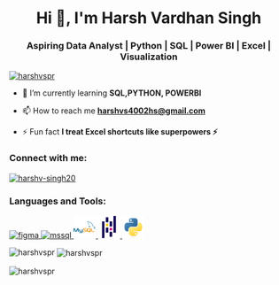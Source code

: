 <h1 align="center">Hi 👋, I'm Harsh Vardhan Singh</h1>
<h3 align="center">Aspiring Data Analyst | Python | SQL | Power BI | Excel | Visualization</h3>

<p align="left"> <a href="https://github.com/ryo-ma/github-profile-trophy"><img src="https://github-profile-trophy.vercel.app/?username=harshvspr" alt="harshvspr" /></a> </p>

- 🌱 I’m currently learning **SQL,PYTHON, POWERBI**

- 📫 How to reach me **harshvs4002hs@gmail.com**

- ⚡ Fun fact **I treat Excel shortcuts like superpowers ⚡**

<h3 align="left">Connect with me:</h3>
<p align="left">
<a href="https://linkedin.com/in/harshv-singh20" target="blank"><img align="center" src="https://raw.githubusercontent.com/rahuldkjain/github-profile-readme-generator/master/src/images/icons/Social/linked-in-alt.svg" alt="harshv-singh20" height="30" width="40" /></a>
</p>

<h3 align="left">Languages and Tools:</h3>
<p align="left"> <a href="https://www.figma.com/" target="_blank" rel="noreferrer"> <img src="https://www.vectorlogo.zone/logos/figma/figma-icon.svg" alt="figma" width="40" height="40"/> </a> <a href="https://www.microsoft.com/en-us/sql-server" target="_blank" rel="noreferrer"> <img src="https://www.svgrepo.com/show/303229/microsoft-sql-server-logo.svg" alt="mssql" width="40" height="40"/> </a> <a href="https://www.mysql.com/" target="_blank" rel="noreferrer"> <img src="https://raw.githubusercontent.com/devicons/devicon/master/icons/mysql/mysql-original-wordmark.svg" alt="mysql" width="40" height="40"/> </a> <a href="https://pandas.pydata.org/" target="_blank" rel="noreferrer"> <img src="https://raw.githubusercontent.com/devicons/devicon/2ae2a900d2f041da66e950e4d48052658d850630/icons/pandas/pandas-original.svg" alt="pandas" width="40" height="40"/> </a> <a href="https://www.python.org" target="_blank" rel="noreferrer"> <img src="https://raw.githubusercontent.com/devicons/devicon/master/icons/python/python-original.svg" alt="python" width="40" height="40"/> </a> </p>

<p><img align="left" src="https://github-readme-stats.vercel.app/api/top-langs?username=harshvspr&show_icons=true&locale=en&layout=compact" alt="harshvspr" /></p>

<p>&nbsp;<img align="center" src="https://github-readme-stats.vercel.app/api?username=harshvspr&show_icons=true&locale=en" alt="harshvspr" /></p>

<p><img align="center" src="https://github-readme-streak-stats.herokuapp.com/?user=harshvspr&" alt="harshvspr" /></p>

